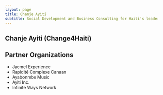 ```yaml
---
layout: page
title: Chanje Ayiti
subtitle: Social Development and Business Consulting for Haiti's leaders. Building communities from the ground up.
---
```


## Chanje Ayiti (Change4Haiti)


## Partner Organizations

- Jacmel Experience
- Rapidité Complexe Canaan
- Ayabonmbe Music
- Ayiti Inc.
- Infinite Ways Network

